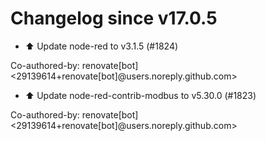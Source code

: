# Changelog since v17.0.5
- ⬆️ Update node-red to v3.1.5 (#1824)

Co-authored-by: renovate[bot] <29139614+renovate[bot]@users.noreply.github.com> 
- ⬆️ Update node-red-contrib-modbus to v5.30.0 (#1823)

Co-authored-by: renovate[bot] <29139614+renovate[bot]@users.noreply.github.com> 
